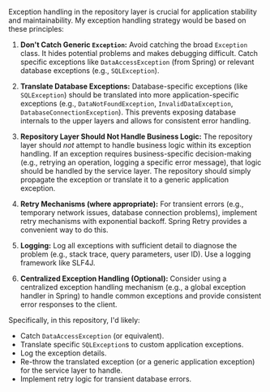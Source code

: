 Exception handling in the repository layer is crucial for application stability and maintainability. My exception handling strategy would be based on these principles:

1.  **Don't Catch Generic `Exception`:** Avoid catching the broad `Exception` class. It hides potential problems and makes debugging difficult.  Catch specific exceptions like `DataAccessException` (from Spring) or relevant database exceptions (e.g., `SQLException`).

2.  **Translate Database Exceptions:**  Database-specific exceptions (like `SQLException`) should be translated into more application-specific exceptions (e.g., `DataNotFoundException`, `InvalidDataException`, `DatabaseConnectionException`).  This prevents exposing database internals to the upper layers and allows for consistent error handling.

3.  **Repository Layer Should Not Handle Business Logic:** The repository layer should *not* attempt to handle business logic within its exception handling.  If an exception requires business-specific decision-making (e.g., retrying an operation, logging a specific error message), that logic should be handled by the service layer.  The repository should simply propagate the exception or translate it to a generic application exception.

4.  **Retry Mechanisms (where appropriate):** For transient errors (e.g., temporary network issues, database connection problems), implement retry mechanisms with exponential backoff.  Spring Retry provides a convenient way to do this.

5.  **Logging:**  Log all exceptions with sufficient detail to diagnose the problem (e.g., stack trace, query parameters, user ID).  Use a logging framework like SLF4J.

6.  **Centralized Exception Handling (Optional):** Consider using a centralized exception handling mechanism (e.g., a global exception handler in Spring) to handle common exceptions and provide consistent error responses to the client.

Specifically, in this repository, I'd likely:

*   Catch `DataAccessException` (or equivalent).
*   Translate specific `SQLException`s to custom application exceptions.
*   Log the exception details.
*   Re-throw the translated exception (or a generic application exception) for the service layer to handle.
*   Implement retry logic for transient database errors.
